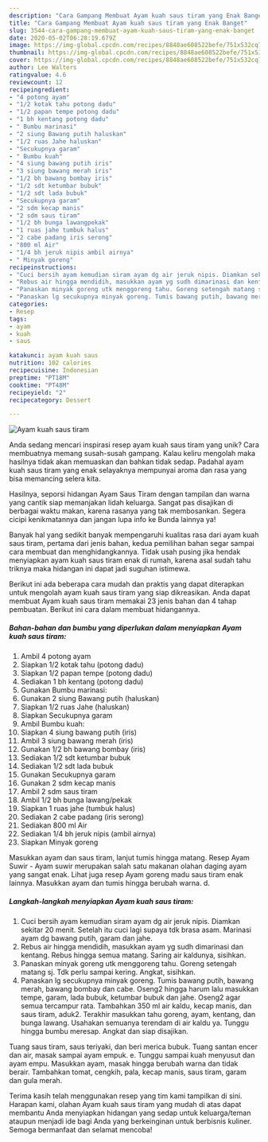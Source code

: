 ```yaml
---
description: "Cara Gampang Membuat Ayam kuah saus tiram yang Enak Banget"
title: "Cara Gampang Membuat Ayam kuah saus tiram yang Enak Banget"
slug: 3544-cara-gampang-membuat-ayam-kuah-saus-tiram-yang-enak-banget
date: 2020-05-02T06:28:19.679Z
image: https://img-global.cpcdn.com/recipes/8848ae608522befe/751x532cq70/ayam-kuah-saus-tiram-foto-resep-utama.jpg
thumbnail: https://img-global.cpcdn.com/recipes/8848ae608522befe/751x532cq70/ayam-kuah-saus-tiram-foto-resep-utama.jpg
cover: https://img-global.cpcdn.com/recipes/8848ae608522befe/751x532cq70/ayam-kuah-saus-tiram-foto-resep-utama.jpg
author: Lee Walters
ratingvalue: 4.6
reviewcount: 12
recipeingredient:
- "4 potong ayam"
- "1/2 kotak tahu potong dadu"
- "1/2 papan tempe potong dadu"
- "1 bh kentang potong dadu"
- " Bumbu marinasi"
- "2 siung Bawang putih haluskan"
- "1/2 ruas Jahe haluskan"
- "Secukupnya garam"
- " Bumbu kuah"
- "4 siung bawang putih iris"
- "3 siung bawang merah iris"
- "1/2 bh bawang bombay iris"
- "1/2 sdt ketumbar bubuk"
- "1/2 sdt lada bubuk"
- "Secukupnya garam"
- "2 sdm kecap manis"
- "2 sdm saus tiram"
- "1/2 bh bunga lawangpekak"
- "1 ruas jahe tumbuk halus"
- "2 cabe padang iris serong"
- "800 ml Air"
- "1/4 bh jeruk nipis ambil airnya"
- " Minyak goreng"
recipeinstructions:
- "Cuci bersih ayam kemudian siram ayam dg air jeruk nipis. Diamkan sekitar 20 menit. Setelah itu cuci lagi supaya tdk brasa asam. Marinasi ayam dg bawang putih, garam dan jahe."
- "Rebus air hingga mendidih, masukkan ayam yg sudh dimarinasi dan kentang. Rebus hingga semua matang. Saring air kaldunya, sisihkan."
- "Panaskan minyak goreng utk menggoreng tahu. Goreng setengah matang sj. Tdk perlu sampai kering. Angkat, sisihkan."
- "Panaskan lg secukupnya minyak goreng. Tumis bawang putih, bawang merah, bawang bombay dan cabe. Oseng2 hingga harum lalu masukkan tempe, garam, lada bubuk, ketumbar bubuk dan jahe. Oseng2 agar semua tercampur rata. Tambahkan 350 ml air kaldu, kecap manis, dan saus tiram, aduk2. Terakhir masukkan tahu goreng, ayam, kentang, dan bunga lawang. Usahakan semuanya terendam di air kaldu ya. Tunggu hingga bumbu meresap. Angkat dan siap disajikan."
categories:
- Resep
tags:
- ayam
- kuah
- saus

katakunci: ayam kuah saus 
nutrition: 102 calories
recipecuisine: Indonesian
preptime: "PT18M"
cooktime: "PT48M"
recipeyield: "2"
recipecategory: Dessert

---
```



![Ayam kuah saus tiram](https://img-global.cpcdn.com/recipes/8848ae608522befe/751x532cq70/ayam-kuah-saus-tiram-foto-resep-utama.jpg)

Anda sedang mencari inspirasi resep ayam kuah saus tiram yang unik? Cara membuatnya memang susah-susah gampang. Kalau keliru mengolah maka hasilnya tidak akan memuaskan dan bahkan tidak sedap. Padahal ayam kuah saus tiram yang enak selayaknya mempunyai aroma dan rasa yang bisa memancing selera kita.

Hasilnya, seporsi hidangan Ayam Saus Tiram dengan tampilan dan warna yang cantik siap memanjakan lidah keluarga. Sangat pas disajikan di berbagai waktu makan, karena rasanya yang tak membosankan. Segera cicipi kenikmatannya dan jangan lupa info ke Bunda lainnya ya!

Banyak hal yang sedikit banyak mempengaruhi kualitas rasa dari ayam kuah saus tiram, pertama dari jenis bahan, kedua pemilihan bahan segar sampai cara membuat dan menghidangkannya. Tidak usah pusing jika hendak menyiapkan ayam kuah saus tiram enak di rumah, karena asal sudah tahu triknya maka hidangan ini dapat jadi suguhan istimewa.


Berikut ini ada beberapa cara mudah dan praktis yang dapat diterapkan untuk mengolah ayam kuah saus tiram yang siap dikreasikan. Anda dapat membuat Ayam kuah saus tiram memakai 23 jenis bahan dan 4 tahap pembuatan. Berikut ini cara dalam membuat hidangannya.

<!--inarticleads1-->

##### Bahan-bahan dan bumbu yang diperlukan dalam menyiapkan Ayam kuah saus tiram:

1. Ambil 4 potong ayam
1. Siapkan 1/2 kotak tahu (potong dadu)
1. Siapkan 1/2 papan tempe (potong dadu)
1. Sediakan 1 bh kentang (potong dadu)
1. Gunakan  Bumbu marinasi:
1. Gunakan 2 siung Bawang putih (haluskan)
1. Siapkan 1/2 ruas Jahe (haluskan)
1. Siapkan Secukupnya garam
1. Ambil  Bumbu kuah:
1. Siapkan 4 siung bawang putih (iris)
1. Ambil 3 siung bawang merah (iris)
1. Gunakan 1/2 bh bawang bombay (iris)
1. Sediakan 1/2 sdt ketumbar bubuk
1. Sediakan 1/2 sdt lada bubuk
1. Gunakan Secukupnya garam
1. Gunakan 2 sdm kecap manis
1. Ambil 2 sdm saus tiram
1. Ambil 1/2 bh bunga lawang/pekak
1. Siapkan 1 ruas jahe (tumbuk halus)
1. Sediakan 2 cabe padang (iris serong)
1. Sediakan 800 ml Air
1. Sediakan 1/4 bh jeruk nipis (ambil airnya)
1. Siapkan  Minyak goreng


Masukkan ayam dan saus tiram, lanjut tumis hingga matang. Resep Ayam Suwir - Ayam suwir merupakan salah satu makanan olahan daging ayam yang sangat enak. Lihat juga resep Ayam goreng madu saus tiram enak lainnya. Masukkan ayam dan tumis hingga berubah warna. d. 

<!--inarticleads2-->

##### Langkah-langkah menyiapkan Ayam kuah saus tiram:

1. Cuci bersih ayam kemudian siram ayam dg air jeruk nipis. Diamkan sekitar 20 menit. Setelah itu cuci lagi supaya tdk brasa asam. Marinasi ayam dg bawang putih, garam dan jahe.
1. Rebus air hingga mendidih, masukkan ayam yg sudh dimarinasi dan kentang. Rebus hingga semua matang. Saring air kaldunya, sisihkan.
1. Panaskan minyak goreng utk menggoreng tahu. Goreng setengah matang sj. Tdk perlu sampai kering. Angkat, sisihkan.
1. Panaskan lg secukupnya minyak goreng. Tumis bawang putih, bawang merah, bawang bombay dan cabe. Oseng2 hingga harum lalu masukkan tempe, garam, lada bubuk, ketumbar bubuk dan jahe. Oseng2 agar semua tercampur rata. Tambahkan 350 ml air kaldu, kecap manis, dan saus tiram, aduk2. Terakhir masukkan tahu goreng, ayam, kentang, dan bunga lawang. Usahakan semuanya terendam di air kaldu ya. Tunggu hingga bumbu meresap. Angkat dan siap disajikan.


Tuang saus tiram, saus teriyaki, dan beri merica bubuk. Tuang santan encer dan air, masak sampai ayam empuk. e. Tunggu sampai kuah menyusut dan ayam empu. Masukkan ayam, masak hingga berubah warna dan tidak berair. Tambahkan tomat, cengkih, pala, kecap manis, saus tiram, garam dan gula merah. 

Terima kasih telah menggunakan resep yang tim kami tampilkan di sini. Harapan kami, olahan Ayam kuah saus tiram yang mudah di atas dapat membantu Anda menyiapkan hidangan yang sedap untuk keluarga/teman ataupun menjadi ide bagi Anda yang berkeinginan untuk berbisnis kuliner. Semoga bermanfaat dan selamat mencoba!
